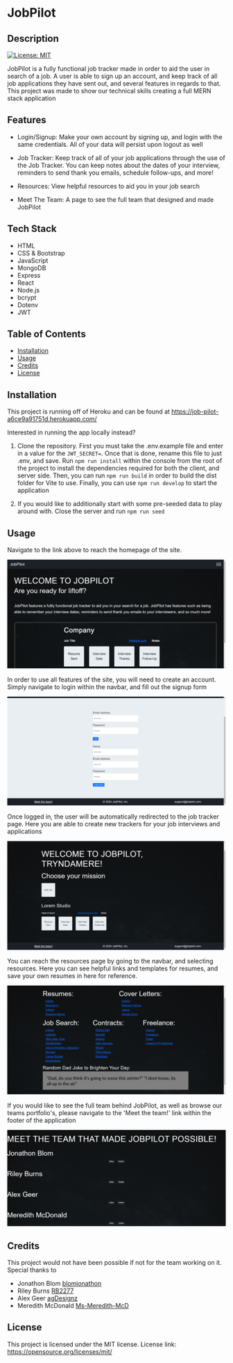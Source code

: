  # JobPilot

## Description

[![License: MIT](https://img.shields.io/badge/License-MIT-yellow.svg)](https://opensource.org/licenses/MIT)

JobPilot is a fully functional job tracker made in order to aid the user in search of a job. A user is able to sign up an account, and keep track of all job applications they have sent out, and several features in regards to that. This project was made to show our technical skills creating a full MERN stack application

## Features
* Login/Signup: Make your own account by signing up, and login with the same credentials. All of your data will persist upon logout as well

* Job Tracker: Keep track of all of your job applications through the use of the Job Tracker. You can keep notes about the dates of your interview, reminders to send thank you emails, schedule follow-ups, and more!

* Resources: View helpful resources to aid you in your job search

* Meet The Team: A page to see the full team that designed and made JobPilot



## Tech Stack

* HTML
* CSS & Bootstrap
* JavaScript
* MongoDB
* Express
* React
* Node.js
* bcrypt
* Dotenv
* JWT


## Table of Contents

- [Installation](#installation)
- [Usage](#usage)
- [Credits](#credits)
- [License](#license)


## Installation

This project is running off of Heroku and can be found at https://job-pilot-a6ce9a91751d.herokuapp.com/

Interested in running the app locally instead? 

1. Clone the repository. First you must take the .env.example file and enter in a value for the `JWT_SECRET=`. Once that is done, rename this file to just .env, and save. Run `npm run install` within the console from the root of the project to install the dependencies required for both the client, and server side. Then, you can run `npm run build` in order to build the dist folder for Vite to use. Finally, you can use `npm run develop` to start the application

2. If you would like to additionally start with some pre-seeded data to play around with. Close the server and run `npm run seed`

## Usage

Navigate to the link above to reach the homepage of the site.


![Example Image of the site](/assets/homepage.png)


In order to use all features of the site, you will need to create an account. Simply navigate to login within the navbar, and fill out the signup form


![Example Image of the site](/assets/login.png)


Once logged in, the user will be automatically redirected to the job tracker page. Here you are able to create new trackers for your job interviews and applications


![Example Image of the site](/assets/tracker.png)


You can reach the resources page by going to the navbar, and selecting resources. Here you can see helpful links and templates for resumes, and save your own resumes in here for reference.


![Example Image of the site](/assets/resources.png)


If you would like to see the full team behind JobPilot, as well as browse our teams portfolio's, please navigate to the 'Meet the team!' link within the footer of the application


![Example Image of the site](/assets/team.png)


## Credits

This project would not have been possible if not for the team working on it. Special thanks to 

- Jonathon Blom [blomjonathon](https://github.com/blomjonathon) 
- Riley Burns [RB2277](https://github.com/RB2277) 
- Alex Geer [agDesignz](https://github.com/agDesignz)
- Meredith McDonald [Ms-Meredith-McD](https://github.com/Ms-Meredith-McD)  


## License

This project is licensed under the MIT license. License link: https://opensource.org/licenses/mit/